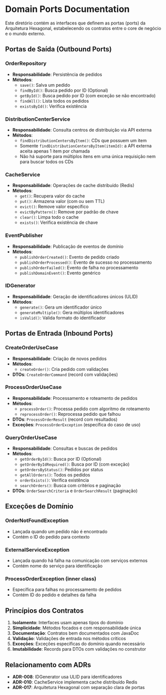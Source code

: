 # Domain Ports Documentation

Este diretório contém as interfaces que definem as portas (ports) da Arquitetura Hexagonal, estabelecendo os contratos entre o core de negócio e o mundo externo.

## Portas de Saída (Outbound Ports)

### OrderRepository

- **Responsabilidade**: Persistência de pedidos
- **Métodos**:
  - `save()`: Salva um pedido
  - `findById()`: Busca pedido por ID (Optional)
  - `getById()`: Busca pedido por ID (com exceção se não encontrado)
  - `findAll()`: Lista todos os pedidos
  - `existsById()`: Verifica existência

### DistributionCenterService

- **Responsabilidade**: Consulta centros de distribuição via API externa
- **Métodos**:
  - `findDistributionCentersByItem()`: CDs que possuem um item
  - Somente `findDistributionCentersByItem(itemId)`: a API externa aceita apenas 1 item por chamada
  - Não há suporte para múltiplos itens em uma única requisição nem para buscar todos os CDs

### CacheService  

- **Responsabilidade**: Operações de cache distribuído (Redis)
- **Métodos**:
  - `get()`: Recupera valor do cache
  - `put()`: Armazena valor (com ou sem TTL)
  - `evict()`: Remove valor específico
  - `evictByPattern()`: Remove por padrão de chave
  - `clear()`: Limpa todo o cache
  - `exists()`: Verifica existência de chave

### EventPublisher

- **Responsabilidade**: Publicação de eventos de domínio
- **Métodos**:
  - `publishOrderCreated()`: Evento de pedido criado
  - `publishOrderProcessed()`: Evento de sucesso no processamento
  - `publishOrderFailed()`: Evento de falha no processamento
  - `publishDomainEvent()`: Evento genérico

### IDGenerator

- **Responsabilidade**: Geração de identificadores únicos (ULID)
- **Métodos**:
  - `generate()`: Gera um identificador único
  - `generateMultiple()`: Gera múltiplos identificadores
  - `isValid()`: Valida formato do identificador

## Portas de Entrada (Inbound Ports)

### CreateOrderUseCase

- **Responsabilidade**: Criação de novos pedidos
- **Métodos**:
  - `createOrder()`: Cria pedido com validações
- **DTOs**: `CreateOrderCommand` (record com validações)

### ProcessOrderUseCase  

- **Responsabilidade**: Processamento e roteamento de pedidos
- **Métodos**:
  - `processOrder()`: Processa pedido com algoritmo de roteamento
  - `reprocessOrder()`: Reprocessa pedido que falhou
- **DTOs**: `ProcessOrderResult` (record com resultados)
- **Exceções**: `ProcessOrderException` (específica do caso de uso)

### QueryOrderUseCase

- **Responsabilidade**: Consultas e buscas de pedidos
- **Métodos**:
  - `getOrderById()`: Busca por ID (Optional)
  - `getOrderByIdRequired()`: Busca por ID (com exceção)
  - `getOrdersByStatus()`: Pedidos por status
  - `getAllOrders()`: Todos os pedidos
  - `orderExists()`: Verifica existência
  - `searchOrders()`: Busca com critérios e paginação
- **DTOs**: `OrderSearchCriteria` e `OrderSearchResult` (paginação)

## Exceções de Domínio

### OrderNotFoundException

- Lançada quando um pedido não é encontrado
- Contém o ID do pedido para contexto

### ExternalServiceException

- Lançada quando há falha na comunicação com serviços externos
- Contém nome do serviço para identificação

### ProcessOrderException (inner class)

- Específica para falhas no processamento de pedidos
- Contém ID do pedido e detalhes da falha

## Princípios dos Contratos

1. **Isolamento**: Interfaces usam apenas tipos do domínio
2. **Simplicidade**: Métodos focados e com responsabilidade única
3. **Documentação**: Contratos bem documentados com JavaDoc
4. **Validação**: Validações de entrada nos métodos críticos
5. **Exceções**: Exceções específicas do domínio quando necessário
6. **Imutabilidade**: Records para DTOs com validações no construtor

## Relacionamento com ADRs

- **ADR-008**: IDGenerator usa ULID para identificadores
- **ADR-010**: CacheService implementa cache distribuído Redis
- **ADR-017**: Arquitetura Hexagonal com separação clara de portas
